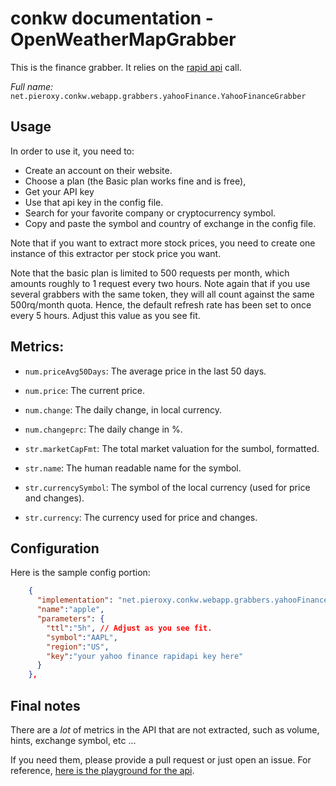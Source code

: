 # conkw documentation - OpenWeatherMapGrabber

This is the finance grabber. It relies on the [rapid api](https://rapidapi.com/apidojo/api/yahoo-finance1) call.

*Full name:* `net.pieroxy.conkw.webapp.grabbers.yahooFinance.YahooFinanceGrabber`

## Usage
In order to use it, you need to:

* Create an account on their website.
* Choose a plan (the Basic plan works fine and is free),
* Get your API key
* Use that api key in the config file.
* Search for your favorite company or cryptocurrency symbol.
* Copy and paste the symbol and country of exchange in the config file.

Note that if you want to extract more stock prices, you need to create one instance of this extractor per stock price you want.

Note that the basic plan is limited to 500 requests per month, which amounts roughly to 1 request every two hours. Note again that if you use several grabbers with the same token, they will all count against the same 500rq/month quota. Hence, the default refresh rate has been set to once every 5 hours. Adjust this value as you see fit.

## Metrics:

* `num.priceAvg50Days`: The average price in the last 50 days.
* `num.price`: The current price.
* `num.change`: The daily change, in local currency.
* `num.changeprc`: The daily change in %.

* `str.marketCapFmt`: The total market valuation for the sumbol, formatted.
* `str.name`: The human readable name for the symbol.
* `str.currencySymbol`: The symbol of the local currency (used for price and changes).
* `str.currency`: The currency used for price and changes.

## Configuration

Here is the sample config portion:
```json
    {
      "implementation": "net.pieroxy.conkw.webapp.grabbers.yahooFinance.YahooFinanceGrabber",
      "name":"apple",
      "parameters": {
        "ttl":"5h", // Adjust as you see fit.
        "symbol":"AAPL",
        "region":"US",
        "key":"your yahoo finance rapidapi key here"
      }
    },
```

## Final notes

There are a *lot* of metrics in the API that are not extracted, such as volume, hints, exchange symbol, etc ... 

If you need them, please provide a pull request or just open an issue. For reference, [here is the playground for the api](https://rapidapi.com/apidojo/api/yahoo-finance1).

